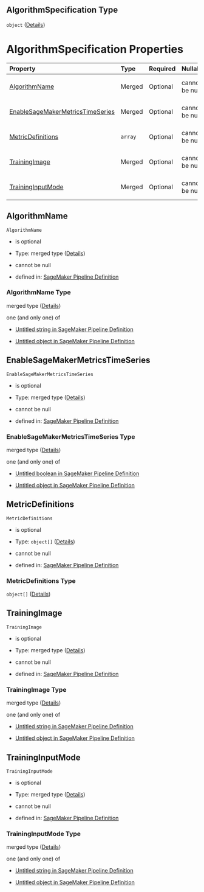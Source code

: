 ## AlgorithmSpecification Type

`object` ([Details](pipeline-definition-definitions-trainingstep-properties-arguments-properties-algorithmspecification.md))

# AlgorithmSpecification Properties

| Property                                                              | Type    | Required | Nullable       | Defined by                                                                                                                                                                                                                                                                                                                                                                             |
| :-------------------------------------------------------------------- | :------ | :------- | :------------- | :------------------------------------------------------------------------------------------------------------------------------------------------------------------------------------------------------------------------------------------------------------------------------------------------------------------------------------------------------------------------------------- |
| [AlgorithmName](#algorithmname)                                       | Merged  | Optional | cannot be null | [SageMaker Pipeline Definition](pipeline-definition-definitions-stringargumentvalue.md "https://github.com/jerrypeng7773/sagemaker-model-building-pipeline-definition-JSON-schema/schema/#/definitions/TrainingStep/properties/Arguments/properties/AlgorithmSpecification/properties/AlgorithmName")                                                                                  |
| [EnableSageMakerMetricsTimeSeries](#enablesagemakermetricstimeseries) | Merged  | Optional | cannot be null | [SageMaker Pipeline Definition](pipeline-definition-definitions-booleanargumentvalue.md "https://github.com/jerrypeng7773/sagemaker-model-building-pipeline-definition-JSON-schema/schema/#/definitions/TrainingStep/properties/Arguments/properties/AlgorithmSpecification/properties/EnableSageMakerMetricsTimeSeries")                                                              |
| [MetricDefinitions](#metricdefinitions)                               | `array` | Optional | cannot be null | [SageMaker Pipeline Definition](pipeline-definition-definitions-trainingstep-properties-arguments-properties-algorithmspecification-properties-metricdefinitions.md "https://github.com/jerrypeng7773/sagemaker-model-building-pipeline-definition-JSON-schema/schema/#/definitions/TrainingStep/properties/Arguments/properties/AlgorithmSpecification/properties/MetricDefinitions") |
| [TrainingImage](#trainingimage)                                       | Merged  | Optional | cannot be null | [SageMaker Pipeline Definition](pipeline-definition-definitions-stringargumentvalue.md "https://github.com/jerrypeng7773/sagemaker-model-building-pipeline-definition-JSON-schema/schema/#/definitions/TrainingStep/properties/Arguments/properties/AlgorithmSpecification/properties/TrainingImage")                                                                                  |
| [TrainingInputMode](#traininginputmode)                               | Merged  | Optional | cannot be null | [SageMaker Pipeline Definition](pipeline-definition-definitions-stringargumentvalue.md "https://github.com/jerrypeng7773/sagemaker-model-building-pipeline-definition-JSON-schema/schema/#/definitions/TrainingStep/properties/Arguments/properties/AlgorithmSpecification/properties/TrainingInputMode")                                                                              |

## AlgorithmName



`AlgorithmName`

*   is optional

*   Type: merged type ([Details](pipeline-definition-definitions-stringargumentvalue.md))

*   cannot be null

*   defined in: [SageMaker Pipeline Definition](pipeline-definition-definitions-stringargumentvalue.md "https://github.com/jerrypeng7773/sagemaker-model-building-pipeline-definition-JSON-schema/schema/#/definitions/TrainingStep/properties/Arguments/properties/AlgorithmSpecification/properties/AlgorithmName")

### AlgorithmName Type

merged type ([Details](pipeline-definition-definitions-stringargumentvalue.md))

one (and only one) of

*   [Untitled string in SageMaker Pipeline Definition](pipeline-definition-definitions-stringargumentvalue-oneof-0.md "check type definition")

*   [Untitled object in SageMaker Pipeline Definition](pipeline-definition-definitions-getfunction.md "check type definition")

## EnableSageMakerMetricsTimeSeries



`EnableSageMakerMetricsTimeSeries`

*   is optional

*   Type: merged type ([Details](pipeline-definition-definitions-booleanargumentvalue.md))

*   cannot be null

*   defined in: [SageMaker Pipeline Definition](pipeline-definition-definitions-booleanargumentvalue.md "https://github.com/jerrypeng7773/sagemaker-model-building-pipeline-definition-JSON-schema/schema/#/definitions/TrainingStep/properties/Arguments/properties/AlgorithmSpecification/properties/EnableSageMakerMetricsTimeSeries")

### EnableSageMakerMetricsTimeSeries Type

merged type ([Details](pipeline-definition-definitions-booleanargumentvalue.md))

one (and only one) of

*   [Untitled boolean in SageMaker Pipeline Definition](pipeline-definition-definitions-booleanargumentvalue-oneof-0.md "check type definition")

*   [Untitled object in SageMaker Pipeline Definition](pipeline-definition-definitions-getfunction.md "check type definition")

## MetricDefinitions



`MetricDefinitions`

*   is optional

*   Type: `object[]` ([Details](pipeline-definition-definitions-trainingstep-properties-arguments-properties-algorithmspecification-properties-metricdefinitions-items.md))

*   cannot be null

*   defined in: [SageMaker Pipeline Definition](pipeline-definition-definitions-trainingstep-properties-arguments-properties-algorithmspecification-properties-metricdefinitions.md "https://github.com/jerrypeng7773/sagemaker-model-building-pipeline-definition-JSON-schema/schema/#/definitions/TrainingStep/properties/Arguments/properties/AlgorithmSpecification/properties/MetricDefinitions")

### MetricDefinitions Type

`object[]` ([Details](pipeline-definition-definitions-trainingstep-properties-arguments-properties-algorithmspecification-properties-metricdefinitions-items.md))

## TrainingImage



`TrainingImage`

*   is optional

*   Type: merged type ([Details](pipeline-definition-definitions-stringargumentvalue.md))

*   cannot be null

*   defined in: [SageMaker Pipeline Definition](pipeline-definition-definitions-stringargumentvalue.md "https://github.com/jerrypeng7773/sagemaker-model-building-pipeline-definition-JSON-schema/schema/#/definitions/TrainingStep/properties/Arguments/properties/AlgorithmSpecification/properties/TrainingImage")

### TrainingImage Type

merged type ([Details](pipeline-definition-definitions-stringargumentvalue.md))

one (and only one) of

*   [Untitled string in SageMaker Pipeline Definition](pipeline-definition-definitions-stringargumentvalue-oneof-0.md "check type definition")

*   [Untitled object in SageMaker Pipeline Definition](pipeline-definition-definitions-getfunction.md "check type definition")

## TrainingInputMode



`TrainingInputMode`

*   is optional

*   Type: merged type ([Details](pipeline-definition-definitions-stringargumentvalue.md))

*   cannot be null

*   defined in: [SageMaker Pipeline Definition](pipeline-definition-definitions-stringargumentvalue.md "https://github.com/jerrypeng7773/sagemaker-model-building-pipeline-definition-JSON-schema/schema/#/definitions/TrainingStep/properties/Arguments/properties/AlgorithmSpecification/properties/TrainingInputMode")

### TrainingInputMode Type

merged type ([Details](pipeline-definition-definitions-stringargumentvalue.md))

one (and only one) of

*   [Untitled string in SageMaker Pipeline Definition](pipeline-definition-definitions-stringargumentvalue-oneof-0.md "check type definition")

*   [Untitled object in SageMaker Pipeline Definition](pipeline-definition-definitions-getfunction.md "check type definition")
